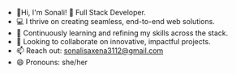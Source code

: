 - 👋Hi, I'm Sonali! 🚀 Full Stack Developer.
- 💻 I thrive on creating seamless, end-to-end web solutions.
- 🌱 Continuously learning and refining my skills across the stack.
- 🚀 Looking to collaborate on innovative, impactful projects.
- 📫 Reach out: sonalisaxena3112@gmail.com
- 😄 Pronouns: she/her

<!---
sonali-er/sonali-er is a ✨ special ✨ repository because its `README.md` (this file) appears on your GitHub profile.
You can click the Preview link to take a look at your changes.
--->
